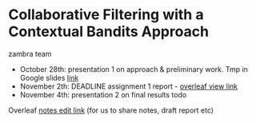 # Collaborative Filtering with a Contextual Bandits Approach

zambra team

* October 28th: presentation 1 on approach & preliminary work. Tmp in Google slides [link](https://docs.google.com/presentation/d/10bjVbuv50uAek17__6TdQhIy3goH6NNDlosyeAe5k8I/edit?usp=sharing)
* November 2th: DEADLINE assignment 1 report - [overleaf view link](https://www.overleaf.com/read/njcpwctwkgyp)
* November 4th: presentation 2 on final results todo

Overleaf [notes edit link](https://www.overleaf.com/2753559349pycgwtrcvftg) (for us to share notes, draft report etc)

